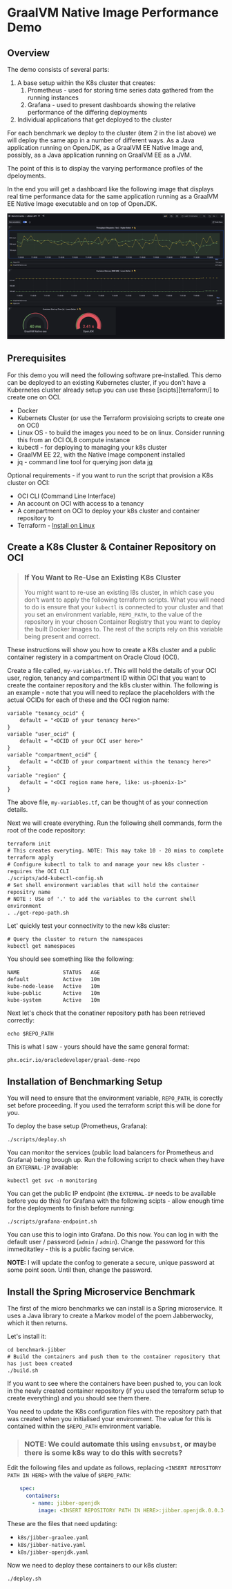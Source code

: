 # GraalVM Native  Image Performance Demo

## Overview

The demo consists of several parts:

1. A base setup within the K8s cluster that creates:
   1. Prometheus - used for storing time series data gathered from the running instances
   2. Grafana - used to present dashboards showing the relative performance of the differing deployments
2. Individual applications that get deployed to the cluster

For each benchmark we deploy to the cluster (item 2 in the list above) we will deploy the same app in a number of 
different ways. As a Java application running on OpenJDK, as a GraalVM EE Native Image and, possibly, as a Java application running on GraalVM EE as a JVM.

The point of this is to display the varying performance profiles of the dpeloyments. 

In the end you will get a dashboard like the following image that displays real time performance data for the same application running as a GraalVM EE Native Image executable and on top of OpenJDK.

![Performance Dashboard](images/dashboard.png)

## Prerequisites

For this demo you will need the following software pre-installed. This demo can be deployed to an existing Kubernetes
cluster, if you don't have a Kubernetes cluster already setup you can use these [scipts][terraform/] to create one on OCI.

* Docker
* Kubernets Cluster (or use the Terraform provisioing scripts to create one on OCI)
* Linux OS - to build the images you need to be on linux. Consider running this from an OCI OL8 compute instance
* kubectl - for deploying to managing your k8s cluster
* GraalVM EE 22, with the Native Image component installed
* jq - command line tool for querying json data [jq](https://stedolan.github.io/jq/)

Optional requirements - if you want to run the script that provision a K8s cluster on OCI:

* OCI CLI (Command Line Interface)
* An account on OCI with access to a tenancy
* A compartment on OCI to deploy your k8s cluster and container repository to
* Terraform - [Install on Linux](https://www.terraform.io/downloads)

## Create a K8s Cluster & Container Repository on OCI

> ### If You Want to Re-Use an Existing K8s Cluster
> You might want to re-use an existing l8s cluster, in which case you don't want to apply the following 
> terraform scripts. What you will need to do is ensure that your `kubectl` is connected to your
> cluster and that you set an environment variable, `REPO_PATH`, to the value of the repository in your
> chosen Container Registry that you want to deploy the built Docker Images to. The rest of the scripts
> rely on this variable being present and correct.

These instructions will show you how to create a K8s cluster and a public container registery in a compartment on Oracle Cloud (OCI).

Create a file called, `my-variables.tf`. This will hold the details of your OCI user, region, tenancy and compartment ID within OCI that you want to create the container repository and the k8s cluster within. The following is an example - note that you will need to replace the placeholders with the actual OCIDs for each of these and the OCI region name:

```text
variable "tenancy_ocid" {
    default = "<OCID of your tenancy here>"
}
variable "user_ocid" {
    default = "<OCID of your OCI user here>"
}
variable "compartment_ocid" {
    default = "<OCID of your compartment within the tenancy here>"
}
variable "region" {
    default = "<OCI region name here, like: us-phoenix-1>"
}
```

The above file, `my-variables.tf`, can be thought of as your connection details.

Next we will create everything. Run the following shell commands, form the root of the code repository:

```shell
terraform init
# This creates everyting. NOTE: This may take 10 - 20 mins to complete
terraform apply
# Configure kubectl to talk to and manage your new k8s cluster - requires the OCI CLI 
./scripts/add-kubectl-config.sh
# Set shell environment variables that will hold the container repositry name
# NOTE : USe of '.' to add the variables to the current shell environment
. ./get-repo-path.sh
```

Let' quickly test your connectivity to the new k8s cluster:

```shell
# Query the cluster to return the namespaces
kubectl get namespaces
```

You should see something like the following:

```shell
NAME              STATUS   AGE
default           Active   10m
kube-node-lease   Active   10m
kube-public       Active   10m
kube-system       Active   10m
```

Next let's check that the conatiner repository path has been retrieved correctly:

```shell
echo $REPO_PATH 
```

This is what I saw - yours should have the same general format:

```shell
phx.ocir.io/oracledeveloper/graal-demo-repo
```

## Installation of Benchmarking Setup

You will need to ensure that the environment variable, `REPO_PATH`, is corectly set before proceeding. If you used the terraform script this will be done for you.

To deploy the base setup (Prometheus, Grafana):

```shell
./scripts/deploy.sh
```

You can monitor the services (public load balancers for Prometheus and Grafana) being brough up. Run the following script to check when they have an `EXTERNAL-IP` available:

```shell
kubectl get svc -n monitoring
```

You can get the public IP endpoint (the `EXTERNAL-IP` needs to be available before you do this) for Grafana with the following scipts - allow enough time for the deployments to finish before running:

```shell
./scripts/grafana-endpoint.sh
```

You can use this to login into Grafana. Do this now. You can log in with the default user / password (`admin` / `admin`). Change the password for this immeditatley - this is a public facing service.

**NOTE:** I will update the confog to generate a secure, unique password at some point soon. Until then, change the password.

## Install the Spring Microservice Benchmark

The first of the micro benchmarks we can install is a Spring microservice. It uses a Java library to create a Markov model of the poem Jabberwocky, which it then returns.

Let's install it:

```shell
cd benchmark-jibber
# Build the containers and push them to the container repository that has just been created
./build.sh
```

If you want to see where the containers have been pushed to, you can look in the newly created container repository (if you used the terraform setup to create everything) and you should see them there.

You need to update the K8s configuration files with the repository path that was created when you initialised your environment. The value for this is contained within the `$REPO_PATH` environment variable.

> ### NOTE: We could automate this using `envsubst`, or maybe there is some k8s way to do this with secrets?

Edit the following files and update as follows, replacing `<INSERT REPOSITORY PATH IN HERE>` with the value of `$REPO_PATH`:

```yaml
    spec:
      containers:
        - name: jibber-openjdk
          image: <INSERT REPOSITORY PATH IN HERE>:jibber.openjdk.0.0.3-SNAPSHOT
```

These are the files that need updating:

* `k8s/jibber-graalee.yaml`
* `k8s/jibber-native.yaml`
* `k8s/jibber-openjdk.yaml`

Now we need to deploy these containers to our k8s cluster:

```shell
./deploy.sh
```